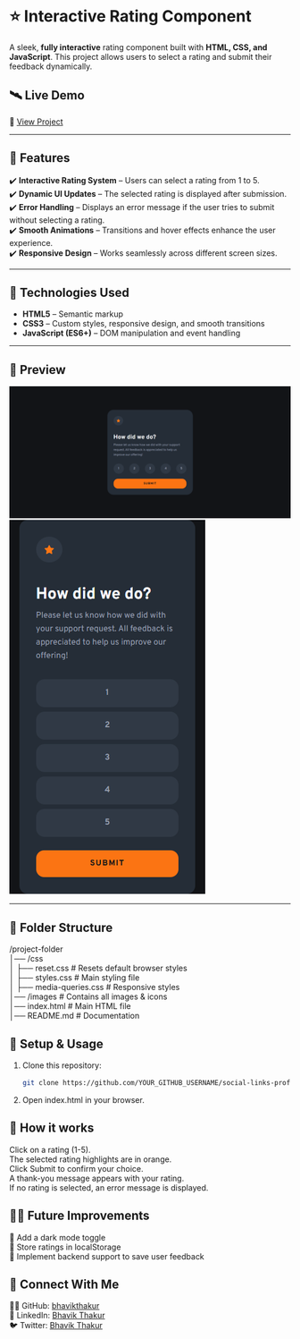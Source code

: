# ⭐ Interactive Rating Component

A sleek, **fully interactive** rating component built with **HTML, CSS, and JavaScript**. This project allows users to select a rating and submit their feedback dynamically.  

## 🛰 Live Demo  
🔗 [View Project](https://bhavikthakur.github.io/interactive-rating-component/)  

---

## 🚀 Features
✔️ **Interactive Rating System** – Users can select a rating from 1 to 5.  
✔️ **Dynamic UI Updates** – The selected rating is displayed after submission.  
✔️ **Error Handling** – Displays an error message if the user tries to submit without selecting a rating.  
✔️ **Smooth Animations** – Transitions and hover effects enhance the user experience.  
✔️ **Responsive Design** – Works seamlessly across different screen sizes.  

---

## 🎯 Technologies Used
- **HTML5** – Semantic markup  
- **CSS3** – Custom styles, responsive design, and smooth transitions  
- **JavaScript (ES6+)** – DOM manipulation and event handling  

---

## 📸 Preview  
![Project Screenshot](./design/desktop-view.png)  
![Project Screenshot](./design/mobile-view.png)   

---

## 📂 Folder Structure  
/project-folder <br>
│── /css <br>
│   ├── reset.css        # Resets default browser styles <br>
│   ├── styles.css       # Main styling file <br>
│   ├── media-queries.css # Responsive styles <br>
│── /images             # Contains all images & icons <br>
│── index.html          # Main HTML file <br>
│── README.md           # Documentation <br>

## 🔧 Setup & Usage  
1. Clone this repository:  
   ```bash
   git clone https://github.com/YOUR_GITHUB_USERNAME/social-links-profile.git    
2. Open index.html in your browser. 

## 🎥  How it works  
Click on a rating (1-5). <br>
The selected rating highlights are in orange. <br>
Click Submit to confirm your choice. <br>
A thank-you message appears with your rating. <br>
If no rating is selected, an error message is displayed. <br>

 ## 👩‍💻 Future Improvements
🔹 Add a dark mode toggle <br>
🔹 Store ratings in localStorage <br>
🔹 Implement backend support to save user feedback <br>

## 🤝 Connect With Me  
👨‍💻 GitHub: [bhavikthakur](https://github.com/bhavikthakur)  <br>
💼 LinkedIn: [Bhavik Thakur](https://www.linkedin.com/in/bhavik-thakur/)  <br>
🐦 Twitter: [Bhavik Thakur](https://x.com/BhavikkThakur)  <br>
